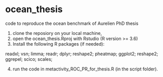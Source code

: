 # ocean_thesis
code to reproduce the ocean benchmark of Aurelien PhD thesis

1) clone the reposiory on your local machine, 
2) open the ocean_thesis.Rproj with Rstudio (R version >= 3.6) 
3) Install the following R packages (if needed):

readxl;
vsn;
limma;
readr;
dplyr;
reshape2;
pheatmap;
ggplot2;
reshape2;
ggrepel;
scico;
scales;

4) run the code in metactivity_ROC_PR_for_thesis.R (in the script folder).
